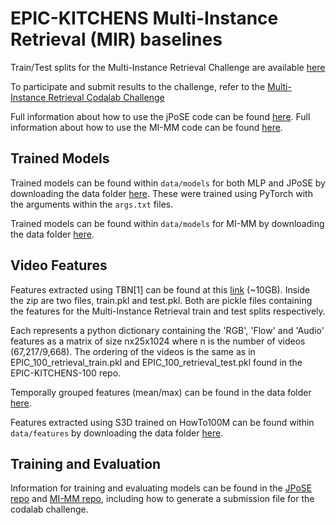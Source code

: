 # EPIC-KITCHENS Multi-Instance Retrieval (MIR) baselines

Train/Test splits for the Multi-Instance Retrieval Challenge are available [here](https://github.com/epic-kitchens/epic-kitchens-100-annotations/tree/master/retrieval_annotations)

To participate and submit results to the challenge, refer to the [Multi-Instance Retrieval Codalab Challenge](https://competitions.codalab.org/competitions/26138)

Full information about how to use the jPoSE code can be found [here](https://github.com/mwray/Joint-Part-of-Speech-Embeddings).
Full information about how to use the MI-MM code can be found [here](https://github.com/adrianofragomeni/MI-MM).

## Trained Models

Trained models can be found within `data/models` for both MLP and JPoSE by downloading the data folder [here](https://www.dropbox.com/s/bs6y50xkl1rbe20/JPoSE_data.zip?dl=0).
These were trained using PyTorch with the arguments within the `args.txt` files.

Trained models can be found within `data/models` for MI-MM by downloading the data folder [here](https://www.dropbox.com/home/MI-MM).

## Video Features

Features extracted using TBN[1] can be found at this [link]() (~10GB). Inside the zip are two files, train.pkl and test.pkl. Both are pickle files containing the features for the Multi-Instance Retrieval train and test splits respectively.

Each represents a python dictionary containing the 'RGB', 'Flow' and 'Audio' features as a matrix of size nx25x1024 where n is the number of videos (67,217/9,668). The ordering of the videos is the same as in EPIC_100_retrieval_train.pkl and EPIC_100_retrieval_test.pkl found in the EPIC-KITCHENS-100 repo.

Temporally grouped features (mean/max) can be found in the data folder [here](https://www.dropbox.com/s/bs6y50xkl1rbe20/JPoSE_data.zip?dl=0).

Features extracted using S3D trained on HowTo100M can be found within `data/features` by downloading the data folder [here](https://www.dropbox.com/home/MI-MM).

## Training and Evaluation

Information for training and evaluating models can be found in the [JPoSE repo](https://github.com/mwray/Joint-Part-of-Speech-Embeddings) and [MI-MM repo](https://github.com/adrianofragomeni/MI-MM), including how to generate a submission file for the codalab challenge.



